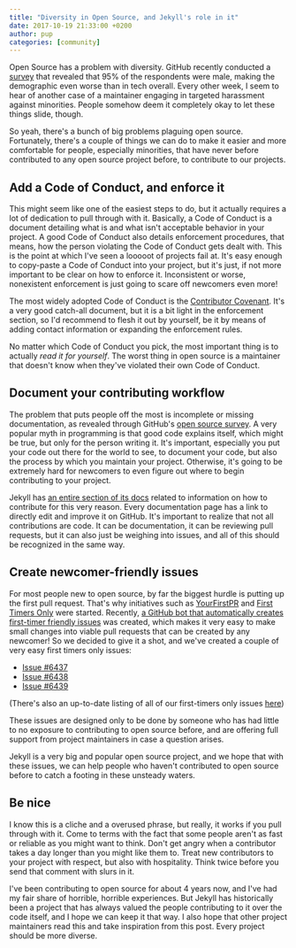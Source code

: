 ```yaml
---
title: "Diversity in Open Source, and Jekyll's role in it"
date: 2017-10-19 21:33:00 +0200
author: pup
categories: [community]
---
```


Open Source has a problem with diversity. GitHub recently conducted a [survey](http://opensourcesurvey.org/2017) that revealed that 95% of the respondents were male, making the demographic even worse than in tech overall. Every other week, I seem to hear of another case of a maintainer engaging in targeted harassment against minorities. People somehow deem it completely okay to let these things slide, though.

So yeah, there's a bunch of big problems plaguing open source. Fortunately, there's a couple of things we can do to make it easier and more comfortable for people, especially minorities, that have never before contributed to any open source project before, to contribute to our projects.

## Add a Code of Conduct, and enforce it

This might seem like one of the easiest steps to do, but it actually requires a lot of dedication to pull through with it. Basically, a Code of Conduct is a document detailing what is and what isn't acceptable behavior in your project. A good Code of Conduct also details enforcement procedures, that means, how the person violating the Code of Conduct gets dealt with. This is the point at which I've seen a looooot of projects fail at. It's easy enough to copy-paste a Code of Conduct into your project, but it's just, if not more important to be clear on how to enforce it. Inconsistent or worse, nonexistent enforcement is just going to scare off newcomers even more!

The most widely adopted Code of Conduct is the [Contributor Covenant](https://www.contributor-covenant.org/). It's a very good catch-all document, but it is a bit light in the enforcement section, so I'd recommend to flesh it out by yourself, be it by means of adding contact information or expanding the enforcement rules.

No matter which Code of Conduct you pick, the most important thing is to actually _read it for yourself_. The worst thing in open source is a maintainer that doesn't know when they've violated their own Code of Conduct.

## Document your contributing workflow

The problem that puts people off the most is incomplete or missing documentation, as revealed through GitHub's [open source survey](http://opensourcesurvey.org/2017). A very popular myth in programming is that good code explains itself, which might be true, but only for the person writing it. It's important, especially you put your code out there for the world to see, to document your code, but also the process by which you maintain your project. Otherwise, it's going to be extremely hard for newcomers to even figure out where to begin contributing to your project.

Jekyll has [an entire section of its docs](/docs/contributing) related to information on how to contribute for this very reason. Every documentation page has a link to directly edit and improve it on GitHub. It's important to realize that not all contributions are code. It can be documentation, it can be reviewing pull requests, but it can also just be weighing into issues, and all of this should be recognized in the same way.

## Create newcomer-friendly issues

For most people new to open source, by far the biggest hurdle is putting up the first pull request. That's why initiatives such as [YourFirstPR](https://twitter.com/yourfirstpr) and [First Timers Only](http://www.firsttimersonly.com/) were started. Recently, [a GitHub bot that automatically creates first-timer friendly issues](https://github.com/hoodiehq/first-timers-bot) was created, which makes it very easy to make small changes into viable pull requests that can be created by any newcomer! So we decided to give it a shot, and we've created a couple of very easy first timers only issues:

- [Issue #6437](https://github.com/jekyll/jekyll/issues/6437)
- [Issue #6438](https://github.com/jekyll/jekyll/issues/6438)
- [Issue #6439](https://github.com/jekyll/jekyll/issues/6439)

(There's also an up-to-date listing of all of our first-timers only issues [here](https://github.com/jekyll/jekyll/issues?q=is%3Aissue+is%3Aopen+label%3Afirst-time-only))

These issues are designed only to be done by someone who has had little to no exposure to contributing to open source before, and are offering full support from project maintainers in case a question arises.

Jekyll is a very big and popular open source project, and we hope that with these issues, we can help people who haven't contributed to open source before to catch a footing in these unsteady waters.

## Be nice

I know this is a cliche and a overused phrase, but really, it works if you pull through with it. Come to terms with the fact that some people aren't as fast or reliable as you might want to think. Don't get angry when a contributor takes a day longer than you might like them to. Treat new contributors to your project with respect, but also with hospitality. Think twice before you send that comment with slurs in it.

I've been contributing to open source for about 4 years now, and I've had my fair share of horrible, horrible experiences. But Jekyll has historically been a project that has always valued the people contributing to it over the code itself, and I hope we can keep it that way. I also hope that other project maintainers read this and take inspiration from this post. Every project should be more diverse.
